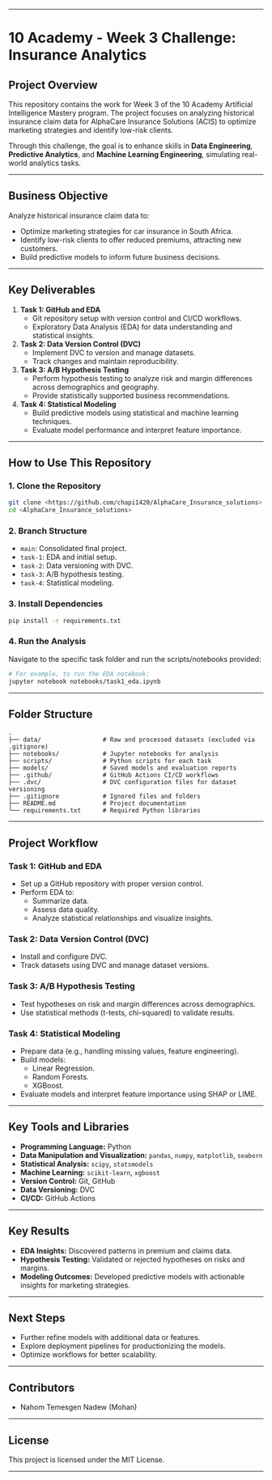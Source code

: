 
---

# **10 Academy - Week 3 Challenge: Insurance Analytics**

## **Project Overview**
This repository contains the work for Week 3 of the 10 Academy Artificial Intelligence Mastery program. The project focuses on analyzing historical insurance claim data for AlphaCare Insurance Solutions (ACIS) to optimize marketing strategies and identify low-risk clients. 

Through this challenge, the goal is to enhance skills in **Data Engineering**, **Predictive Analytics**, and **Machine Learning Engineering**, simulating real-world analytics tasks.

---

## **Business Objective**
Analyze historical insurance claim data to:
- Optimize marketing strategies for car insurance in South Africa.
- Identify low-risk clients to offer reduced premiums, attracting new customers.
- Build predictive models to inform future business decisions.

---

## **Key Deliverables**
1. **Task 1: GitHub and EDA**
   - Git repository setup with version control and CI/CD workflows.
   - Exploratory Data Analysis (EDA) for data understanding and statistical insights.
2. **Task 2: Data Version Control (DVC)**
   - Implement DVC to version and manage datasets.
   - Track changes and maintain reproducibility.
3. **Task 3: A/B Hypothesis Testing**
   - Perform hypothesis testing to analyze risk and margin differences across demographics and geography.
   - Provide statistically supported business recommendations.
4. **Task 4: Statistical Modeling**
   - Build predictive models using statistical and machine learning techniques.
   - Evaluate model performance and interpret feature importance.

---

## **How to Use This Repository**
### 1. **Clone the Repository**
```bash
git clone <https://github.com/chapi1420/AlphaCare_Insurance_solutions>
cd <AlphaCare_Insurance_solutions>
```

### 2. **Branch Structure**
- `main`: Consolidated final project.
- `task-1`: EDA and initial setup.
- `task-2`: Data versioning with DVC.
- `task-3`: A/B hypothesis testing.
- `task-4`: Statistical modeling.

### 3. **Install Dependencies**
```bash
pip install -r requirements.txt
```

### 4. **Run the Analysis**
Navigate to the specific task folder and run the scripts/notebooks provided:
```bash
# For example, to run the EDA notebook:
jupyter notebook notebooks/task1_eda.ipynb
```

---

## **Folder Structure**
```
.
├── data/                 # Raw and processed datasets (excluded via .gitignore)
├── notebooks/            # Jupyter notebooks for analysis
├── scripts/              # Python scripts for each task
├── models/               # Saved models and evaluation reports
├── .github/              # GitHub Actions CI/CD workflows
├── .dvc/                 # DVC configuration files for dataset versioning
├── .gitignore            # Ignored files and folders
├── README.md             # Project documentation
└── requirements.txt      # Required Python libraries
```

---

## **Project Workflow**
### **Task 1: GitHub and EDA**
- Set up a GitHub repository with proper version control.
- Perform EDA to:
  - Summarize data.
  - Assess data quality.
  - Analyze statistical relationships and visualize insights.

### **Task 2: Data Version Control (DVC)**
- Install and configure DVC.
- Track datasets using DVC and manage dataset versions.

### **Task 3: A/B Hypothesis Testing**
- Test hypotheses on risk and margin differences across demographics.
- Use statistical methods (t-tests, chi-squared) to validate results.

### **Task 4: Statistical Modeling**
- Prepare data (e.g., handling missing values, feature engineering).
- Build models:
  - Linear Regression.
  - Random Forests.
  - XGBoost.
- Evaluate models and interpret feature importance using SHAP or LIME.

---

## **Key Tools and Libraries**
- **Programming Language:** Python
- **Data Manipulation and Visualization:** `pandas`, `numpy`, `matplotlib`, `seaborn`
- **Statistical Analysis:** `scipy`, `statsmodels`
- **Machine Learning:** `scikit-learn`, `xgboost`
- **Version Control:** Git, GitHub
- **Data Versioning:** DVC
- **CI/CD:** GitHub Actions

---

## **Key Results**
- **EDA Insights:** Discovered patterns in premium and claims data.
- **Hypothesis Testing:** Validated or rejected hypotheses on risks and margins.
- **Modeling Outcomes:** Developed predictive models with actionable insights for marketing strategies.

---

## **Next Steps**
- Further refine models with additional data or features.
- Explore deployment pipelines for productionizing the models.
- Optimize workflows for better scalability.

---

## **Contributors**
- Nahom Temesgen Nadew (Mohan)

---

## **License**
This project is licensed under the MIT License.

---

